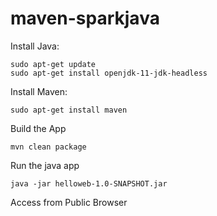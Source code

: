 # maven-sparkjava
Install Java:
```
sudo apt-get update
sudo apt-get install openjdk-11-jdk-headless
```
Install Maven:
```
sudo apt-get install maven
```
 Build the App

```
mvn clean package
```
Run the java app
```
java -jar helloweb-1.0-SNAPSHOT.jar
```
Access from Public Browser
